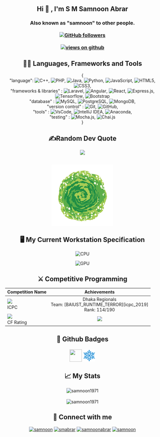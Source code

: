 
<h2 align="center"> Hi 👋 , I'm S M Samnoon Abrar <br/></h2> 
<h3 align="center">Also known as "samnoon" to other people. <br> <br>
  <a href="https://github.com/samnoon1971" target="_blank">
    <img alt="GitHub followers" src="https://img.shields.io/github/followers/samnoon1971?label=Github%20followers&style=for-the-badge">
  </a> <br> <br>
  <a href="https://github.com/samnoon1971" target="_blank">
    <img src="https://komarev.com/ghpvc/?username=samnoon1971&label=Views&color=green&style=flat-square" alt="views on github" />
  </a>
	
 

  </h3> 
  
<h2 align="center">
👨‍💻 Languages, Frameworks and Tools
	</h2>

<div align="center">
	
{ 
	<br/>
    "language":  ![C++](https://img.shields.io/badge/-C/C++-00599c?style=flat&logo=c%2B%2B), ![PHP](https://img.shields.io/badge/PHP-777BB4?style=flat&logo=php&logoColor=white), ![Java](https://img.shields.io/badge/-Java-007396?style=flat&logo=java), ![Python](https://img.shields.io/badge/-Python-3776ab?style=flat&logo=python&logoColor=white), ![JavaScript](https://img.shields.io/badge/-JavaScript-f7df1e?style=flat&logo=javascript&logoColor=black), ![HTML5](https://img.shields.io/badge/-HTML5-ffffff?style=flat&logo=html5), ![CSS3](https://img.shields.io/badge/-CSS-1572b6?style=flat&logo=css3), <br/>
    "frameworks & libraries" : ![Laravel](https://img.shields.io/badge/Laravel-FF2D20?style=flat&logo=laravel&logoColor=white), ![Angular](https://img.shields.io/badge/Angular-DD0031?style=flat&logo=angular&logoColor=white), ![React](https://img.shields.io/badge/React-20232A?style=flat&logo=react&logoColor=61DAFB), ![Express.js](https://img.shields.io/badge/Express.js-404D59?style=flat&logo=express),
	![Tensorflow](https://img.shields.io/badge/TensorFlow-FF6F00?style=flat&logo=tensorflow&logoColor=white), ![Bootstrap](https://img.shields.io/badge/Bootstrap-563D7C?style=flat&logo=bootstrap&logoColor=white)<br/>
    "database" : ![MySQL](https://img.shields.io/badge/-MySQL-0770a8?style=flat&logo=MySQL), ![PostgreSQL](https://img.shields.io/badge/-PostgreSQL-336791?style=flat&logo=postgresql), ![MongoDB](https://img.shields.io/badge/MongoDB-4EA94B?style=flat&logo=mongodb&logoColor=white), <br/> 
	"version control" : ![Git](https://img.shields.io/badge/-Git-ffffff?style=flat&logo=Git), ![GitHub](https://img.shields.io/badge/-Github-000000?style=flat&logo=Github), <br/>
	 "tools" : ![VsCode](https://img.shields.io/badge/-VSCode-007acc?style=flat&logo=visual-studio-code), ![IntelliJ IDEA](https://img.shields.io/badge/-IntelliJ-000000?style=flat&logo=IntelliJ-IDEA), ![Anaconda](https://img.shields.io/badge/-Anaconda-95ed72?style=flat&logo=Anaconda), <br/>
	"testing" : ![Mocha.js](https://img.shields.io/badge/-Mocha.js-323330?style=flat&logo=mocha&logoColor=Brown),
	![Chai.js](https://img.shields.io/badge/-Chai.js-323330?style=flat&logo=chai&logoColor=red)
	<br/>
} 

</div>

<h2 align="center">
✍️Random Dev Quote
</h2>
<div align="center">

![](https://quotes-github-readme.vercel.app/api?type=horizontal&theme=gruvbox)

</div>
<h2 align="center">
  <img align='center' src="https://github.com/Elyabe/Elyabe/blob/master/images/portal-3.gif" width='200'>
</h2>

<h2 align="center">
🖥️ My Current Workstation Specification </h2>

<div align="center">
	

![CPU](https://img.shields.io/badge/AMD-Ryzen_5_3500X-ED1C24?style=for-the-badge&logo=amd&logoColor=white)
<br> 
	
![GPU](https://img.shields.io/badge/NVIDIA-GeForce_GTX_1050_TI-76B900?style=for-the-badge&logo=nvidia&logoColor=white) 


</div>
<h2 align="center">
⚔️ Competitive Programming
</h2>
<div align="center">

| Competition Name| Achievements |
| :----- | :----: |
| <img width="120px" src="https://www.hmc.edu/about-hmc/wp-content/uploads/sites/2/2019/01/icpc19.png" /> <br /> ICPC | Dhaka Regionals <br /> Team: [BAIUST_RUNTIME_TERROR][icpc_2019] <br /> Rank: 114/190 |
 <img width="120px" src="https://codeforces.org/s/10391/images/codeforces-logo-with-telegram.png" /> <br />CF Rating |<img width="100%" src="https://pruvi007-apis.herokuapp.com/CF/samnoon" />




</div>
<h2 align="center">

🏅 Github Badges
</h2>

<div align="center">

<img align="center" a href='https://archiveprogram.github.com/'><img src='https://github.com/acervenky/acervenky/blob/master/assets/devbadge.gif' width='40' height='40'></a>
  <img align="center" a href='https://archiveprogram.github.com/'><img src='https://raw.githubusercontent.com/acervenky/animated-github-badges/master/assets/acbadge.gif' width='40' height='40'></a>
</div>
<h2 align="center">
📈 My Stats </h2>

<div align="center">
<img align="center" src="https://github-readme-stats.vercel.app/api?username=samnoon1971&show_icons=true&locale=en" alt="samnoon1971" />
<br> <br>
<img align="center" src="https://github-profile-trophy.vercel.app/?username=samnoon1971&theme=vue" alt="samnoon1971" />


</div>

<h2 align="center">
🤝 Connect with me </h2>

<div align="center">

<p align="center" style="background-color: #f2f2f2;">

<a href="https://linkedin.com/in/samnoon" target="blank"><img align="center" src="https://cdn.jsdelivr.net/npm/simple-icons@3.0.1/icons/linkedin.svg" alt="samnoon" height="30" width="40" /></a>
<a href="https://www.codechef.com/users/smabrar" target="blank"><img align="center" src="https://cdn.jsdelivr.net/npm/simple-icons@3.1.0/icons/codechef.svg" alt="smabrar" height="30" width="40" /></a>
<a href="https://www.hackerrank.com/samnoonabrar" target="blank"><img align="center" src="https://cdn.jsdelivr.net/npm/simple-icons@3.0.1/icons/hackerrank.svg" alt="samnoonabrar" height="30" width="40" /></a>
<a href="https://codeforces.com/profile/samnoon" target="blank"><img align="center" src="https://cdn.jsdelivr.net/npm/simple-icons@3.0.1/icons/codeforces.svg" alt="samnoon" height="30" width="40" /></a>
</p>

</div>
